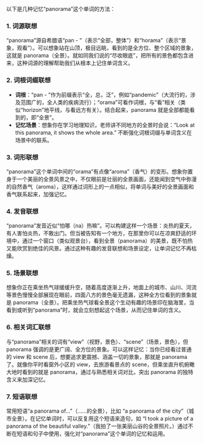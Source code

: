 以下是几种记忆“panorama”这个单词的方法：

### 1. 词源联想
“panorama”源自希腊语“pan - ”（表示“全部，整体”）和“horama”（表示“景象，观看”）。可以想象站在山顶，极目远眺，看到的是全方位、整个区域的景象，这就是 panorama（全景）。就如同我们说的“尽收眼底”，把所有的景色都包含进来，这种词源的理解帮助我们从根本上记住单词含义。

### 2. 词根词缀联想
 - **词根**：“pan - ”作为前缀表示“全，总，泛”，例如“pandemic”（大流行的，涉及范围广的，全人类的疾病流行）；“orama”可看作词根，与“看”相关（类似“horizon”地平线，与看远方有关）。结合起来，panorama 就是全部都能看到的，即“全景”。
 - **记忆场景**：想象你在学习地理知识，老师讲不同地方的全景时会说：“Look at this panorama, it shows the whole area.” 不断强化词根词缀与单词含义在场景中的联系。

### 3. 词形联想
“panorama”这个单词中间的“orama”有点像“aroma”（香气）的变形。想象你置身于一个美丽的全景风景之中，不仅眼前是壮丽的全景画面，还能闻到空气中弥漫的自然香气（aroma），这样通过词形上的一点相似，将单词与美好的全景画面和香气联系起来，加强记忆。

### 4. 发音联想
“panorama”发音近似“怕哪（na）热嘛”。可以构建这样一个场景：炎热的夏天，有人害怕炎热，不敢出门。但当被告知有一个地方，在那里你可以在凉爽舒适的环境中，通过一个窗口（类似观景台），看到全景（panorama）的美景，既不怕热又能欣赏到绝佳的风景。通过这种有趣的发音联想和场景设定，让单词记忆不再枯燥。

### 5. 场景联想
想象你正在乘坐热气球缓缓升空，随着高度逐渐上升，地面上的城市、山川、河流等景色慢慢全部展现在眼前，四面八方的景色毫无遗漏，这种全方位看到的景象就是 panorama（全景）。把乘坐热气球看全景这个生动有趣的场景印在脑海里，当看到或听到“panorama”时，就会立刻想起这个场景，从而记住单词的含义。

### 6. 相关词汇联想
与“panorama”相关的词有“view”（视野，景色）、“scene”（场景，景色），但 panorama 强调的是更广阔、全方位的景象。可以这样记忆：当你已经看过普通的 view 和 scene 后，想要追求更震撼、涵盖一切的景象，那就是 panorama 了。就像你平时看窗外小区的 view，去旅游看景点的 scene，但乘坐直升机俯瞰大地时看到的就是 panorama，通过与熟悉相关词对比，突出 panorama 的独特含义来加深记忆。

### 7. 短语联想
常用短语“a panorama of...”（……的全景），比如 “a panorama of the city”（城市全景）。在记忆单词时，可以反复用这个短语来造句，如 “I took a picture of a panorama of the beautiful valley.”（我拍了一张美丽山谷的全景照片。）通过不断在短语和句子中使用，强化对“panorama”这个单词的记忆和运用。 